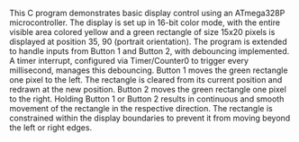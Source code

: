 This C program demonstrates basic display control using an ATmega328P microcontroller. 
The display is set up in 16-bit color mode, with the entire visible area colored yellow and a green rectangle of size 15x20 pixels is displayed at position 35, 90 (portrait orientation).
The program is extended to handle inputs from Button 1 and Button 2, with debouncing implemented. A timer interrupt, configured via Timer/Counter0 to trigger every millisecond, manages this debouncing.
Button 1 moves the green rectangle one pixel to the left. The rectangle is cleared from its current position and redrawn at the new position. Button 2 moves the green rectangle one pixel to the right.
Holding Button 1 or Button 2 results in continuous and smooth movement of the rectangle in the respective direction. The rectangle is constrained within the display boundaries to prevent it from moving beyond the left or right edges.
